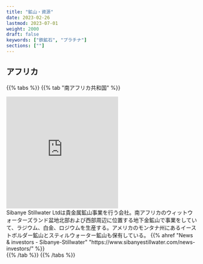 ```yaml
---
title: "鉱山・資源"
date: 2023-02-26
lastmod: 2023-07-01
weight: 2000
draft: false
keywords: ["鉄鉱石", "プラチナ"]
sections: [""]
---
```


## アフリカ

{{% tabs %}}
{{% tab "南アフリカ共和国" %}}
<div class="googlemap-if">
<iframe src="https://www.google.com/maps/embed?pb=!4v1677591917040!6m8!1m7!1saivakX3HciAeUhdzF5TKLg!2m2!1d-26.36385338113757!2d27.47033371140126!3f69.32311929404811!4f-5.637996779351013!5f3.325193203789971" width="295" height="295" style="border:0;" allowfullscreen="" loading="lazy" referrerpolicy="no-referrer-when-downgrade"></iframe>
<div class="description">
Sibanye Stillwater Ltdは貴金属鉱山事業を行う会社。南アフリカのウィットウォーターズランド盆地北部および西部周辺に位置する地下金鉱山で事業をしていて、ラジウム、白金、ロジウムを生産する。アメリカのモンタナ州にあるイーストボルダー鉱山とスティルウォーター鉱山も保有している。
{{% ahref "News & investors - Sibanye-Stillwater" "https://www.sibanyestillwater.com/news-investors/" %}}
</div>
</div>
{{% /tab %}}
{{% /tabs %}}
